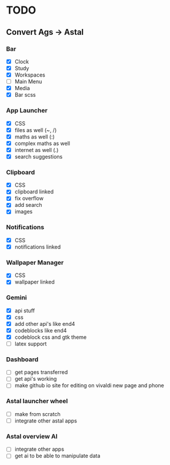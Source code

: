 # TODO
## Convert Ags -> Astal
### Bar
- [x] Clock
- [x] Study
- [x] Workspaces
- [ ] Main Menu
- [x] Media
- [x] Bar scss
### App Launcher
- [x] CSS
- [x] files as well (~, /)
- [x] maths as well (:)
- [x] complex maths as well
- [x] internet as well (.)
- [x] search suggestions
### Clipboard
- [x] CSS
- [x] clipboard linked
- [x] fix overflow
- [x] add search
- [x] images
### Notifications
- [x] CSS
- [x] notifications linked
### Wallpaper Manager
- [x] CSS
- [x] wallpaper linked
### Gemini
- [x] api stuff
- [x] css
- [x] add other api's like end4
- [x] codeblocks like end4
- [x] codeblock css and gtk theme
- [ ] latex support
### Dashboard
- [ ] get pages transferred
- [ ] get api's working
- [ ] make github io site for editing on vivaldi new page and phone
### Astal launcher wheel
- [ ] make from scratch
- [ ] integrate other astal apps
### Astal overview AI
- [ ] integrate other apps
- [ ] get ai to be able to manipulate data